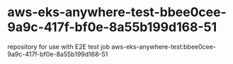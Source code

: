 # aws-eks-anywhere-test-bbee0cee-9a9c-417f-bf0e-8a55b199d168-51
repository for use with E2E test job aws-eks-anywhere-test:bbee0cee-9a9c-417f-bf0e-8a55b199d168-51
